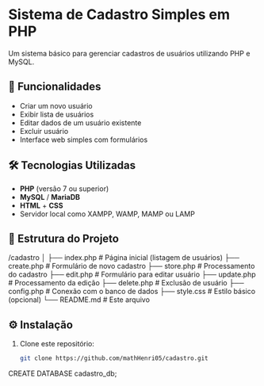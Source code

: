 # Sistema de Cadastro Simples em PHP

Um sistema básico para gerenciar cadastros de usuários utilizando PHP e MySQL.

## 🔧 Funcionalidades

- Criar um novo usuário
- Exibir lista de usuários
- Editar dados de um usuário existente
- Excluir usuário
- Interface web simples com formulários

## 🛠️ Tecnologias Utilizadas

- **PHP** (versão 7 ou superior)
- **MySQL** / **MariaDB**
- **HTML** + **CSS**
- Servidor local como XAMPP, WAMP, MAMP ou LAMP

## 📁 Estrutura do Projeto

/cadastro
│
├── index.php # Página inicial (listagem de usuários)
├── create.php # Formulário de novo cadastro
├── store.php # Processamento do cadastro
├── edit.php # Formulário para editar usuário
├── update.php # Processamento da edição
├── delete.php # Exclusão de usuário
├── config.php # Conexão com o banco de dados
├── style.css # Estilo básico (opcional)
└── README.md # Este arquivo


## ⚙️ Instalação

1. Clone este repositório:
   ```bash
   git clone https://github.com/mathHenri05/cadastro.git
CREATE DATABASE cadastro_db;
